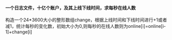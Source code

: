 #### 一个日志文件，十亿个账户，及其上线下线时间，求每秒在线人数

构造一个24*3600大小的整形数组change，根据上线时间和下线时间进行+1或者减1，统计每秒的变化数，初始大小为0,则每秒的在线人数则为online[i]=online[i-1]+change[i]